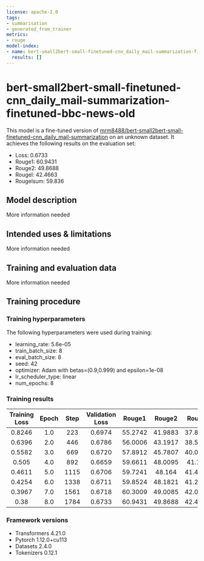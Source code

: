 ```yaml
---
license: apache-2.0
tags:
- summarisation
- generated_from_trainer
metrics:
- rouge
model-index:
- name: bert-small2bert-small-finetuned-cnn_daily_mail-summarization-finetuned-bbc-news-old
  results: []
---
```


<!-- This model card has been generated automatically according to the information the Trainer had access to. You
should probably proofread and complete it, then remove this comment. -->

# bert-small2bert-small-finetuned-cnn_daily_mail-summarization-finetuned-bbc-news-old

This model is a fine-tuned version of [mrm8488/bert-small2bert-small-finetuned-cnn_daily_mail-summarization](https://huggingface.co/mrm8488/bert-small2bert-small-finetuned-cnn_daily_mail-summarization) on an unknown dataset.
It achieves the following results on the evaluation set:
- Loss: 0.6733
- Rouge1: 60.9431
- Rouge2: 49.8688
- Rougel: 42.4663
- Rougelsum: 59.836

## Model description

More information needed

## Intended uses & limitations

More information needed

## Training and evaluation data

More information needed

## Training procedure

### Training hyperparameters

The following hyperparameters were used during training:
- learning_rate: 5.6e-05
- train_batch_size: 8
- eval_batch_size: 8
- seed: 42
- optimizer: Adam with betas=(0.9,0.999) and epsilon=1e-08
- lr_scheduler_type: linear
- num_epochs: 8

### Training results

| Training Loss | Epoch | Step | Validation Loss | Rouge1  | Rouge2  | Rougel  | Rougelsum |
|:-------------:|:-----:|:----:|:---------------:|:-------:|:-------:|:-------:|:---------:|
| 0.8246        | 1.0   | 223  | 0.6974          | 55.2742 | 41.9883 | 37.8584 | 53.7602   |
| 0.6396        | 2.0   | 446  | 0.6786          | 56.0006 | 43.1917 | 38.5125 | 54.4571   |
| 0.5582        | 3.0   | 669  | 0.6720          | 57.8912 | 45.7807 | 40.0807 | 56.4985   |
| 0.505         | 4.0   | 892  | 0.6659          | 59.6611 | 48.0095 | 41.752  | 58.5059   |
| 0.4611        | 5.0   | 1115 | 0.6706          | 59.7241 | 48.164  | 41.4523 | 58.5295   |
| 0.4254        | 6.0   | 1338 | 0.6711          | 59.8524 | 48.1821 | 41.2299 | 58.6072   |
| 0.3967        | 7.0   | 1561 | 0.6718          | 60.3009 | 49.0085 | 42.0306 | 59.0723   |
| 0.38          | 8.0   | 1784 | 0.6733          | 60.9431 | 49.8688 | 42.4663 | 59.836    |


### Framework versions

- Transformers 4.21.0
- Pytorch 1.12.0+cu113
- Datasets 2.4.0
- Tokenizers 0.12.1
